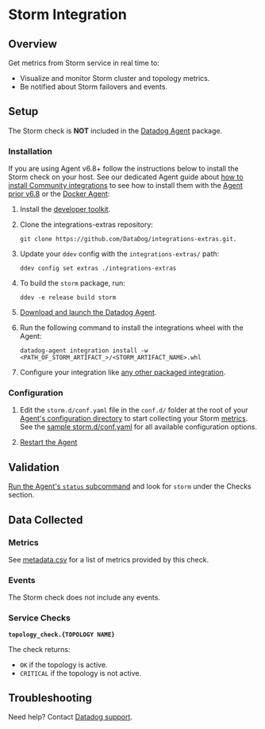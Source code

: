 # Storm Integration

## Overview

Get metrics from Storm service in real time to:

* Visualize and monitor Storm cluster and topology metrics.
* Be notified about Storm failovers and events.

## Setup

The Storm check is **NOT** included in the [Datadog Agent][1] package.

### Installation

If you are using Agent v6.8+ follow the instructions below to install the Storm check on your host. See our dedicated Agent guide about [how to install Community integrations][2] to see how to install them with the [Agent prior v6.8][3] or the [Docker Agent][4]:

1. Install the [developer toolkit][5].
2. Clone the integrations-extras repository:

    ```
    git clone https://github.com/DataDog/integrations-extras.git.
    ```

3. Update your `ddev` config with the `integrations-extras/` path:

    ```
    ddev config set extras ./integrations-extras
    ```

4. To build the `storm` package, run:

    ```
    ddev -e release build storm
    ```

5. [Download and launch the Datadog Agent][6].
6. Run the following command to install the integrations wheel with the Agent:

    ```
    datadog-agent integration install -w <PATH_OF_STORM_ARTIFACT_>/<STORM_ARTIFACT_NAME>.whl
    ```

7. Configure your integration like [any other packaged integration][7].

### Configuration

1. Edit the `storm.d/conf.yaml` file in the `conf.d/` folder at the root of your [Agent's configuration directory][8] to start collecting your Storm [metrics](#metrics).
  See the [sample storm.d/conf.yaml][9] for all available configuration options.

2. [Restart the Agent][10]

## Validation

[Run the Agent's `status` subcommand][11] and look for `storm` under the Checks section.

## Data Collected
### Metrics
See [metadata.csv][12] for a list of metrics provided by this check.

### Events
The Storm check does not include any events.

### Service Checks
**`topology_check.{TOPOLOGY NAME}`**

The check returns:

* `OK` if the topology is active.
* `CRITICAL` if the topology is not active.

## Troubleshooting
Need help? Contact [Datadog support][13].

[1]: https://app.datadoghq.com/account/settings#agent
[2]: https://docs.datadoghq.com/agent/guide/community-integrations-installation-with-docker-agent
[3]: https://docs.datadoghq.com/agent/guide/community-integrations-installation-with-docker-agent/?tab=agentpriorto68
[4]: https://docs.datadoghq.com/agent/guide/community-integrations-installation-with-docker-agent/?tab=docker
[5]: https://docs.datadoghq.com/developers/integrations/new_check_howto/#developer-toolkit
[6]: https://app.datadoghq.com/account/settings#agent
[7]: https://docs.datadoghq.com/getting_started/integrations
[8]: https://docs.datadoghq.com/agent/guide/agent-configuration-files/?tab=agentv6#agent-configuration-directory
[9]: https://github.com/DataDog/integrations-extras/blob/master/storm/datadog_checks/storm/data/conf.yaml.example
[10]: https://docs.datadoghq.com/agent/guide/agent-commands/?tab=agentv6#start-stop-and-restart-the-agent
[11]: https://docs.datadoghq.com/agent/guide/agent-commands/?tab=agentv6#service-status
[12]: https://github.com/DataDog/integrations-extras/blob/master/storm/metadata.csv
[13]: http://docs.datadoghq.com/help
